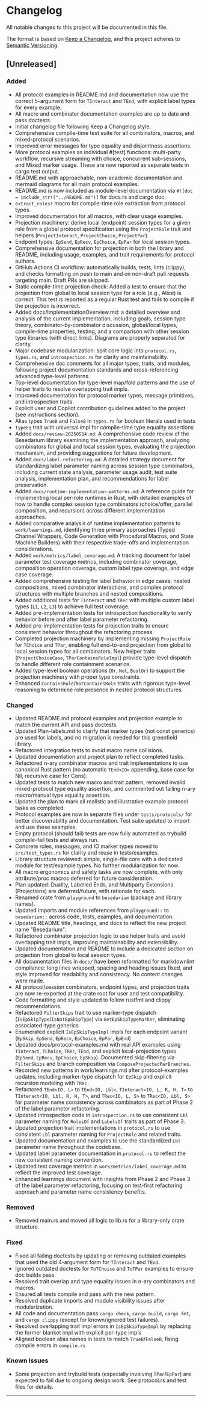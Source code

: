 # Changelog

All notable changes to this project will be documented in this file.

The format is based on [Keep a Changelog](https://keepachangelog.com/en/1.1.0/),
and this project adheres to [Semantic Versioning](https://semver.org/spec/v2.0.0.html).

## [Unreleased]

### Added

- All protocol examples in README.md and documentation now use the correct 5-argument form for `TInteract` and `TEnd`, with explicit label types for every example.
- All macro and combinator documentation examples are up to date and pass doctests.
- Initial changelog file following Keep a Changelog style.
- Comprehensive compile-time test suite for all combinators, macros, and mixed-protocol scenarios.
- Improved error messages for type equality and disjointness assertions.
- More protocol examples as individual #[test] functions: multi-party workflow, recursive streaming with choice, concurrent sub-sessions, and Mixed marker usage. These are now reported as separate tests in cargo test output.
- README.md with approachable, non-academic documentation and mermaid diagrams for all main protocol examples.
- README.md is now included as module-level documentation via `#![doc = include_str!("../README.md")]` for docs.rs and cargo doc.
- `extract_roles!` macro for compile-time role extraction from protocol types.
- Improved documentation for all macros, with clear usage examples.
- Projection machinery: derive local (endpoint) session types for a given role from a global protocol specification using the `ProjectRole` trait and helpers (`ProjectInteract`, `ProjectChoice`, `ProjectPar`).
- Endpoint types: `EpSend`, `EpRecv`, `EpChoice`, `EpPar` for local session types.
- Comprehensive documentation for projection in both the library and README, including usage, examples, and trait requirements for protocol authors.
- GitHub Actions CI workflow: automatically builds, tests, lints (clippy), and checks formatting on push to main and on non-draft pull requests targeting main. Draft PRs are skipped.
- Static compile-time projection check: Added a test to ensure that the projection from global to local session type for a role (e.g., Alice) is correct. This test is reported as a regular Rust test and fails to compile if the projection is incorrect.
- Added docs/ImplementationOverview.md: a detailed overview and analysis of the current implementation, including goals, session type theory, combinator-by-combinator discussion, global/local types, compile-time properties, testing, and a comparison with other session type libraries (with direct links). Diagrams are properly separated for clarity.
- Major codebase modularization: split core logic into `protocol.rs`, `types.rs`, and `introspection.rs` for clarity and maintainability.
- Comprehensive doc comments for all major types, traits, and modules, following project documentation standards and cross-referencing advanced type-level patterns.
- Top-level documentation for type-level map/fold patterns and the use of helper traits to resolve overlapping trait impls.
- Improved documentation for protocol marker types, message primitives, and introspection traits.
- Explicit user and Copilot contribution guidelines added to the project (see instructions section).
- Alias types `TrueB` and `FalseB` in `types.rs` for boolean literals used in tests
- `TypeEq` trait with universal impl for compile-time type equality assertions
- Added `docs/review-20250514.md`: A comprehensive code review of the Besedarium library examining the implementation approach, analyzing combinators for global and local session types, evaluating the projection mechanism, and providing suggestions for future development.
- Added `docs/label-refactoring.md`: A detailed strategy document for standardizing label parameter naming across session type combinators, including current state analysis, parameter usage audit, test suite analysis, implementation plan, and recommendations for label preservation.
- Added `docs/runtime-implementation-patterns.md`: A reference guide for implementing local per-role runtimes in Rust, with detailed examples of how to handle complex session type combinators (choice/offer, parallel composition, and recursion) across different implementation approaches.
- Added comparative analysis of runtime implementation patterns to `work/learnings.md`, identifying three primary approaches (Typed Channel Wrappers, Code Generation with Procedural Macros, and State Machine Builders) with their respective trade-offs and implementation considerations.
- Added `work/metrics/label_coverage.md`: A tracking document for label parameter test coverage metrics, including combinator coverage, composition operation coverage, custom label type coverage, and edge case coverage.
- Added comprehensive testing for label behavior in edge cases: nested compositions, mixed combinator interactions, and complex protocol structures with multiple branches and nested compositions.
- Added additional tests for `TInteract` and `TRec` with multiple custom label types (`L1`, `L2`, `L3`) to achieve full test coverage.
- Added pre-implementation tests for introspection functionality to verify behavior before and after label parameter refactoring.
- Added pre-implementation tests for projection traits to ensure consistent behavior throughout the refactoring process.
- Completed projection machinery by implementing missing `ProjectRole` for `TChoice` and `TPar`, enabling full end-to-end projection from global to local session types for all combinators. New helper traits (`ProjectChoiceCase`, `TParContainsRoleImpl`) provide type-level dispatch to handle different role containment scenarios.
- Added type-level boolean operations (`Or`, `Not`, `BoolOr`) to support the projection machinery with proper type constraints.
- Enhanced `ContainsRole`/`NotContainsRole` traits with rigorous type-level reasoning to determine role presence in nested protocol structures.

### Changed

- Updated README.md protocol examples and projection example to match the current API and pass doctests.
- Updated Plan-labels.md to clarify that marker types (not const generics) are used for labels, and no migration is needed for this greenfield library.
- Refactored integration tests to avoid macro name collisions.
- Updated documentation and project plan to reflect completed tasks.
- Refactored n-ary combinator macros and trait implementations to use canonical Rust pattern (no automatic `TEnd<IO>` appending, base case for Nil, recursive case for Cons).
- Updated tests to match new macro and trait pattern, removed invalid mixed-protocol type equality assertion, and commented out failing n-ary macro/manual type equality assertion.
- Updated the plan to mark all realistic and illustrative example protocol tasks as completed.
- Protocol examples are now in separate files under `tests/protocols/` for better discoverability and documentation. Test suite updated to import and use these examples.
- Empty protocol (should fail) tests are now fully automated as trybuild compile-fail tests and always run.
- Concrete roles, messages, and IO marker types moved to `src/test_types.rs` for clarity and reuse in tests/examples.
- Library structure reviewed: simple, single-file core with a dedicated module for test/example types. No further modularization for now.
- All macro ergonomics and safety tasks are now complete, with only attribute/proc macros deferred for future consideration.
- Plan updated: Duality, Labelled Ends, and Multiparty Extensions (Projections) are deferred/future, with rationale for each.
- Renamed crate from `playground` to `besedarium` (package and library names).
- Updated imports and module references from `playground::` to `besedarium::` across code, tests, examples, and documentation.
- Updated README title, headings, and docs to reflect the new project name "Besedarium".
- Refactored combinator projection logic to use helper traits and avoid overlapping trait impls, improving maintainability and extensibility.
- Updated documentation and README to include a dedicated section on projection from global to local session types.
- All documentation files in `docs/` have been reformatted for markdownlint compliance: long lines wrapped, spacing and heading issues fixed, and style improved for readability and consistency. No content changes were made.
- All protocol/session combinators, endpoint types, and projection traits are now re-exported at the crate root for user and test compatibility.
- Code formatting and style updated to follow rustfmt and clippy recommendations.
- Refactored `FilterSkips` trait to use marker-type dispatch (`IsEpSkipType`/`IsNotEpSkipType`) via `GetEpSkipTypeMarker`, eliminating associated-type generics
- Enumerated explicit `IsEpSkipTypeImpl` impls for each endpoint variant (`EpSkip`, `EpSend`, `EpRecv`, `EpChoice`, `EpPar`, `EpEnd`)
- Updated docs/protocol-examples.md with real API examples using `TInteract`, `TChoice`, `TRec`, `TEnd`, and explicit local-projection types (`EpSend`, `EpRecv`, `EpChoice`, `EpSkip`). Documented skip-filtering via `FilterSkips` and branch composition via `ComposeProjectedParBranches`.
- Recorded new patterns in work/learnings.md after protocol-examples updates, including marker-type dispatch for `EpSkip` and explicit recursion modeling with `TRec`.
- Refactored `TEnd<IO, L>` to `TEnd<IO, Lbl>`, `TInteract<IO, L, R, H, T>` to `TInteract<IO, Lbl, R, H, T>`, and `TRec<IO, L, S>` to `TRec<IO, Lbl, S>` for parameter name consistency across combinators as part of Phase 2 of the label parameter refactoring.
- Updated introspection code in `introspection.rs` to use consistent `Lbl` parameter naming for `RolesOf` and `LabelsOf` traits as part of Phase 3.
- Updated projection trait implementations in `protocol.rs` to use consistent `Lbl` parameter naming for `ProjectRole` and related traits.
- Updated documentation and examples to use the standardized `Lbl` parameter name throughout the codebase.
- Updated label parameter documentation in `protocol.rs` to reflect the new consistent naming convention.
- Updated test coverage metrics in `work/metrics/label_coverage.md` to reflect the improved test coverage.
- Enhanced learnings document with insights from Phase 2 and Phase 3 of the label parameter refactoring, focusing on test-first refactoring approach and parameter name consistency benefits.

### Removed

- Removed main.rs and moved all logic to lib.rs for a library-only crate structure.

### Fixed

- Fixed all failing doctests by updating or removing outdated examples that used the old 4-argument form for `TInteract` and `TEnd`.
- Ignored outdated doctests for `ToTChoice` and `ToTPar` examples to ensure doc builds pass.
- Resolved trait overlap and type equality issues in n-ary combinators and macros.
- Ensured all tests compile and pass with the new pattern.
- Resolved duplicate imports and module visibility issues after modularization.
- All code and documentation pass `cargo check`, `cargo build`, `cargo fmt`, and `cargo clippy` (except for known/ignored test failures).
- Resolved overlapping trait impl errors in `IsEpSkipTypeImpl` by replacing the former blanket impl with explicit per-type impls
- Aligned boolean alias names in tests to match `TrueB`/`FalseB`, fixing compile errors in `compile.rs`

### Known Issues

- Some projection and trybuild tests (especially involving `TPar`/`EpPar`) are expected to fail due to ongoing design work. See protocol.rs and test files for details.

---
